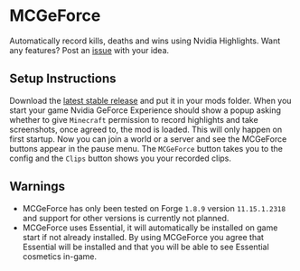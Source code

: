 # MCGeForce

Automatically record kills, deaths and wins using Nvidia Highlights. Want any features? Post an [issue](https://github.com/SLLCoding/MCGeForce/issues) with your idea.

## Setup Instructions
Download the [latest stable release](https://github.com/SLLCoding/MCGeForce/releases/latest) and put it in your mods folder. When you start your game Nvidia GeForce Experience should show a popup asking whether to give `Minecraft` permission to record highlights and take screenshots, once agreed to, the mod is loaded. This will only happen on first startup. Now you can join a world or a server and see the MCGeForce buttons appear in the pause menu. The `MCGeForce` button takes you to the config and the `Clips` button shows you your recorded clips.

## Warnings
* MCGeForce has only been tested on Forge `1.8.9` version `11.15.1.2318` and support for other versions is currently not planned.
* MCGeForce uses Essential, it will automatically be installed on game start if not already installed. By using MCGeForce you agree that Essential will be installed and that you will be able to see Essential cosmetics in-game.
